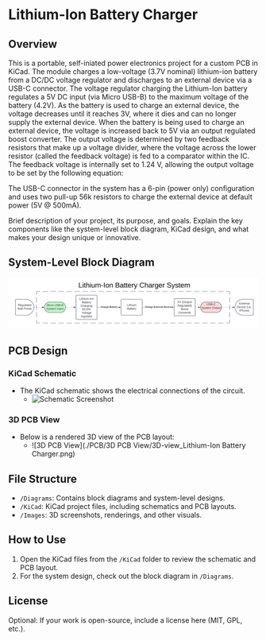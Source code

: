 # Lithium-Ion Battery Charger 

## Overview
This is a portable, self-iniated power electronics project for a custom PCB in KiCad. The module charges a low-voltage (3.7V nominal) lithium-ion battery from a DC/DC voltage regulator and discharges to an 
external device via a USB-C connector. The voltage regulator charging the Lithium-Ion battery regulates a 5V DC input (via Micro USB-B) to the maximum voltage of the battery (4.2V). As the battery is used 
to charge an external device, the voltage decreases until it reaches 3V, where it dies and can no longer supply the external device. When the battery is being used to charge an external device, the voltage 
is increased back to 5V via an output regulated boost converter. The output voltage is determined by two feedback resistors that make up a voltage divider, where the voltage across the lower resistor 
(called the feedback voltage) is fed to a comparator within the IC. The feedback voltage is internally set to 1.24 V, allowing the output voltage to be set by the following equation:


The USB-C connector in the system has a 6-pin (power only) configuration and uses two pull-up 56k resistors to charge the external device at default power (5V @ 500mA). 

Brief description of your project, its purpose, and goals. Explain the key components like the system-level block diagram, KiCad design, and what makes your design unique or innovative.

## System-Level Block Diagram

![Block Diagram](./Diagrams/Charger_System-Level_Block_Diagram.png)

## PCB Design
### KiCad Schematic
- The KiCad schematic shows the electrical connections of the circuit.
  - ![Schematic Screenshot](./Images/schematic-screenshot.png)

### 3D PCB View
- Below is a rendered 3D view of the PCB layout:
  - ![3D PCB View](./PCB/3D PCB View/3D-view_Lithium-Ion Battery Charger.png)

## File Structure
- `/Diagrams`: Contains block diagrams and system-level designs.
- `/KiCad`: KiCad project files, including schematics and PCB layouts.
- `/Images`: 3D screenshots, renderings, and other visuals.

## How to Use
1. Open the KiCad files from the `/KiCad` folder to review the schematic and PCB layout.
2. For the system design, check out the block diagram in `/Diagrams`.

## License
Optional: If your work is open-source, include a license here (MIT, GPL, etc.).
